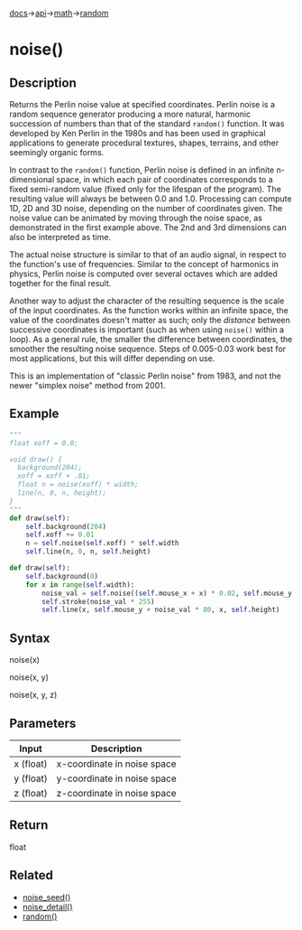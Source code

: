 [docs](/docs/)→[api](/docs/api)→[math](/docs/api/math/)→[random](/docs/api/math/random/)

# noise()

## Description

Returns the Perlin noise value at specified coordinates. Perlin noise is a random sequence generator producing a more natural, harmonic succession of numbers than that of the standard `random()` function. It was developed by Ken Perlin in the 1980s and has been used in graphical applications to generate procedural textures, shapes, terrains, and other seemingly organic forms.

In contrast to the `random()` function, Perlin noise is defined in an infinite n-dimensional space, in which each pair of coordinates corresponds to a fixed semi-random value (fixed only for the lifespan of the program). The resulting value will always be between 0.0 and 1.0. Processing can compute 1D, 2D and 3D noise, depending on the number of coordinates given. The noise value can be animated by moving through the noise space, as demonstrated in the first example above. The 2nd and 3rd dimensions can also be interpreted as time.

The actual noise structure is similar to that of an audio signal, in respect to the function's use of frequencies. Similar to the concept of harmonics in physics, Perlin noise is computed over several octaves which are added together for the final result.

Another way to adjust the character of the resulting sequence is the scale of the input coordinates. As the function works within an infinite space, the value of the coordinates doesn't matter as such; only the _distance_ between successive coordinates is important (such as when using `noise()` within a loop). As a general rule, the smaller the difference between coordinates, the smoother the resulting noise sequence. Steps of 0.005-0.03 work best for most applications, but this will differ depending on use.

This is an implementation of "classic Perlin noise" from 1983, and not the newer "simplex noise" method from 2001.

## Example

```py
"""
float xoff = 0.0;

void draw() {
  background(204);
  xoff = xoff + .01;
  float n = noise(xoff) * width;
  line(n, 0, n, height);
}
"""
def draw(self):
    self.background(204)
    self.xoff += 0.01
    n = self.noise(self.xoff) * self.width
    self.line(n, 0, n, self.height)
```

```py
def draw(self):
    self.background(0)
    for x in range(self.width):
        noise_val = self.noise((self.mouse_x + x) * 0.02, self.mouse_y * 0.02)
        self.stroke(noise_val * 255)
        self.line(x, self.mouse_y + noise_val * 80, x, self.height)
```

## Syntax

noise(x)

noise(x, y)

noise(x, y, z)

## Parameters

| Input | Description |
|-------|-------------|
| x (float) | x-coordinate in noise space |
| y (float) | y-coordinate in noise space |
| z (float) | z-coordinate in noise space |

## Return

float

## Related

- [noise_seed()](/docs/api/math/random/noise_seed_.md)
- [noise_detail()](/docs/api/math/random/noise_detail_.md)
- [random()](/docs/api/math/random/random_.md)
